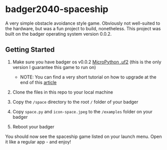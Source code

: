 # badger2040-spaceship

A very simple obstacle avoidance style game. Obviously not well-suited to the hardware, but was a fun project to build, nonetheless. This project was built on the badger operating system version 0.0.2.



## Getting Started

1. Make sure you have badger os v0.0.2 [MicroPython .uf2](https://github.com/pimoroni/badger2040/releases) (this is the only version I guarantee this game to run on)
    - NOTE: You can find a very short tutorial on how to upgrade at the end of this [article](https://learn.pimoroni.com/article/getting-started-with-badger-2040)

2. Clone the files in this repo to your local machine

3. Copy the `/space` directory to the root `/` folder of your badger

4. Copy `space.py` and `icon-space.jpeg` to the `/examples` folder on your badger

5. Reboot your badger

You should now see the spaceship game listed on your launch menu. Open it like a regular app - and enjoy!
